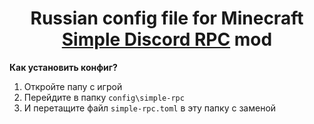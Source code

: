 <h1 align="center">Russian config file for Minecraft <a href="https://www.curseforge.com/minecraft/mc-mods/simple-discord-rpc">Simple Discord RPC</a> mod</h1>

**Как установить конфиг?**
1. Откройте папу с игрой
2. Перейдите в папку `config\simple-rpc`
3. И перетащите файл `simple-rpc.toml` в эту папку с заменой
